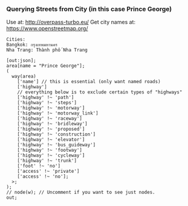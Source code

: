 ### Querying Streets from City (in this case Prince George)

Use at: http://overpass-turbo.eu/
Get city names at: https://www.openstreetmap.org/

```
Cities:
Bangkok: กรุงเทพมหานคร
Nha Trang: Thành phố Nha Trang
```

```
[out:json];
area[name = "Prince George"];
(
  way(area)
    ['name'] // this is essential (only want named roads)
    ['highway']
    // everything below is to exclude certain types of "highways"
    ['highway' !~ 'path']
    ['highway' !~ 'steps']
    ['highway' !~ 'motorway']
    ['highway' !~ 'motorway_link']
    ['highway' !~ 'raceway']
    ['highway' !~ 'bridleway']
    ['highway' !~ 'proposed']
    ['highway' !~ 'construction']
    ['highway' !~ 'elevator']
    ['highway' !~ 'bus_guideway']
    ['highway' !~ 'footway']
    ['highway' !~ 'cycleway']
    ['highway' !~ 'trunk']
    ['foot' !~ 'no']
    ['access' !~ 'private']
    ['access' !~ 'no'];
  >;
);
// node(w); // Uncomment if you want to see just nodes.
out;
```